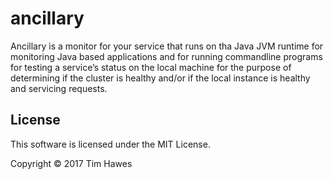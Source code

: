 # ancillary

Ancillary is a monitor for your service that runs on tha Java JVM runtime for
monitoring Java based applications and for running commandline programs for
testing a service&rsquo;s status on the local machine for the purpose of determining
if the cluster is healthy and/or if the local instance is healthy and servicing
requests.


## License

This software is licensed under the MIT License.

Copyright © 2017 Tim Hawes
